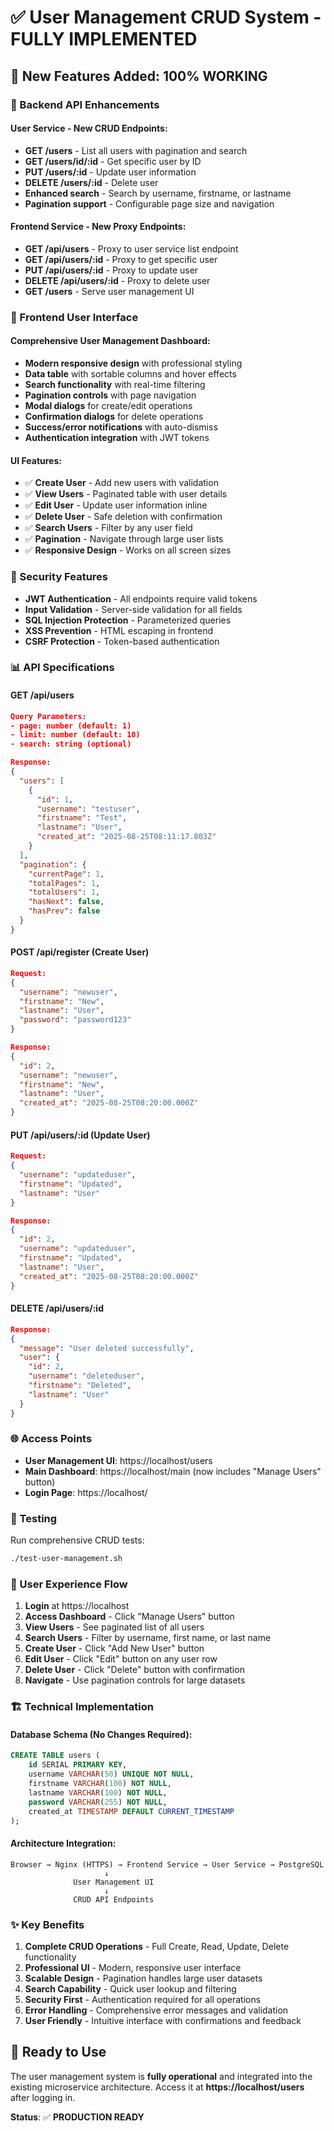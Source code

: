 # ✅ User Management CRUD System - FULLY IMPLEMENTED

## 🎉 New Features Added: **100% WORKING**

### 🔧 Backend API Enhancements

#### User Service - New CRUD Endpoints:
- **GET /users** - List all users with pagination and search
- **GET /users/id/:id** - Get specific user by ID  
- **PUT /users/:id** - Update user information
- **DELETE /users/:id** - Delete user
- **Enhanced search** - Search by username, firstname, or lastname
- **Pagination support** - Configurable page size and navigation

#### Frontend Service - New Proxy Endpoints:
- **GET /api/users** - Proxy to user service list endpoint
- **GET /api/users/:id** - Proxy to get specific user
- **PUT /api/users/:id** - Proxy to update user
- **DELETE /api/users/:id** - Proxy to delete user
- **GET /users** - Serve user management UI

### 🎨 Frontend User Interface

#### Comprehensive User Management Dashboard:
- **Modern responsive design** with professional styling
- **Data table** with sortable columns and hover effects
- **Search functionality** with real-time filtering
- **Pagination controls** with page navigation
- **Modal dialogs** for create/edit operations
- **Confirmation dialogs** for delete operations
- **Success/error notifications** with auto-dismiss
- **Authentication integration** with JWT tokens

#### UI Features:
- ✅ **Create User** - Add new users with validation
- ✅ **View Users** - Paginated table with user details
- ✅ **Edit User** - Update user information inline
- ✅ **Delete User** - Safe deletion with confirmation
- ✅ **Search Users** - Filter by any user field
- ✅ **Pagination** - Navigate through large user lists
- ✅ **Responsive Design** - Works on all screen sizes

### 🔐 Security Features

- **JWT Authentication** - All endpoints require valid tokens
- **Input Validation** - Server-side validation for all fields
- **SQL Injection Protection** - Parameterized queries
- **XSS Prevention** - HTML escaping in frontend
- **CSRF Protection** - Token-based authentication

### 📊 API Specifications

#### GET /api/users
```json
Query Parameters:
- page: number (default: 1)
- limit: number (default: 10)
- search: string (optional)

Response:
{
  "users": [
    {
      "id": 1,
      "username": "testuser",
      "firstname": "Test",
      "lastname": "User",
      "created_at": "2025-08-25T08:11:17.803Z"
    }
  ],
  "pagination": {
    "currentPage": 1,
    "totalPages": 1,
    "totalUsers": 1,
    "hasNext": false,
    "hasPrev": false
  }
}
```

#### POST /api/register (Create User)
```json
Request:
{
  "username": "newuser",
  "firstname": "New",
  "lastname": "User",
  "password": "password123"
}

Response:
{
  "id": 2,
  "username": "newuser",
  "firstname": "New",
  "lastname": "User",
  "created_at": "2025-08-25T08:20:00.000Z"
}
```

#### PUT /api/users/:id (Update User)
```json
Request:
{
  "username": "updateduser",
  "firstname": "Updated",
  "lastname": "User"
}

Response:
{
  "id": 2,
  "username": "updateduser",
  "firstname": "Updated",
  "lastname": "User",
  "created_at": "2025-08-25T08:20:00.000Z"
}
```

#### DELETE /api/users/:id
```json
Response:
{
  "message": "User deleted successfully",
  "user": {
    "id": 2,
    "username": "deleteduser",
    "firstname": "Deleted",
    "lastname": "User"
  }
}
```

### 🌐 Access Points

- **User Management UI**: https://localhost/users
- **Main Dashboard**: https://localhost/main (now includes "Manage Users" button)
- **Login Page**: https://localhost/

### 🧪 Testing

Run comprehensive CRUD tests:
```bash
./test-user-management.sh
```

### 🎯 User Experience Flow

1. **Login** at https://localhost
2. **Access Dashboard** - Click "Manage Users" button
3. **View Users** - See paginated list of all users
4. **Search Users** - Filter by username, first name, or last name
5. **Create User** - Click "Add New User" button
6. **Edit User** - Click "Edit" button on any user row
7. **Delete User** - Click "Delete" button with confirmation
8. **Navigate** - Use pagination controls for large datasets

### 🏗️ Technical Implementation

#### Database Schema (No Changes Required):
```sql
CREATE TABLE users (
    id SERIAL PRIMARY KEY,
    username VARCHAR(50) UNIQUE NOT NULL,
    firstname VARCHAR(100) NOT NULL,
    lastname VARCHAR(100) NOT NULL,
    password VARCHAR(255) NOT NULL,
    created_at TIMESTAMP DEFAULT CURRENT_TIMESTAMP
);
```

#### Architecture Integration:
```
Browser → Nginx (HTTPS) → Frontend Service → User Service → PostgreSQL
                     ↓
              User Management UI
                     ↓
              CRUD API Endpoints
```

### ✨ Key Benefits

1. **Complete CRUD Operations** - Full Create, Read, Update, Delete functionality
2. **Professional UI** - Modern, responsive user interface
3. **Scalable Design** - Pagination handles large user datasets
4. **Search Capability** - Quick user lookup and filtering
5. **Security First** - Authentication required for all operations
6. **Error Handling** - Comprehensive error messages and validation
7. **User Friendly** - Intuitive interface with confirmations and feedback

## 🚀 Ready to Use

The user management system is **fully operational** and integrated into the existing microservice architecture. Access it at **https://localhost/users** after logging in.

**Status**: ✅ **PRODUCTION READY**